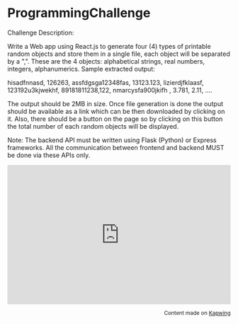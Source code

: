 # ProgrammingChallenge

Challenge Description:

Write a Web app using React.js to generate four (4) types of printable random objects and store them in a single file, each object will be separated by a ",".  These are the 4 objects: alphabetical strings, real numbers, integers, alphanumerics.
Sample extracted output:

hisadfnnasd, 126263, assfdgsga12348fas, 13123.123, 
lizierdjfklaasf, 123192u3kjwekhf, 89181811238,122, 
nmarcysfa900jkifh  , 3.781, 2.11, ....

 The output should be 2MB in size. Once file generation is done the output should be available as a link which can be then downloaded by clicking on it. Also, there should be a button on the page so by clicking on this button the total number of each random objects will be displayed.

Note: The backend API must be written using Flask (Python) or Express frameworks. All the communication between frontend and backend MUST be done via these APIs only.

<div style="height: 0; padding-bottom: calc(62.50%); position:relative; width: 100%;"><iframe allow="autoplay; gyroscope;" allowfullscreen height="100%" referrerpolicy="strict-origin" src="https://www.kapwing.com/e/600d53e732cf9100949c3f4e" style="border:0; height:100%; left:0; overflow:hidden; position:absolute; top:0; width:100%" title="Embedded content made on Kapwing" width="100%"></iframe></div><p style="font-size: 12px; text-align: right;">Content made on <a href="https://www.kapwing.com/videos/600d53e732cf9100949c3f4e" target="_blank" rel="noopener noreferrer">Kapwing</a></p>
